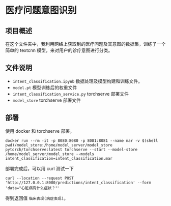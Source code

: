 # 医疗问题意图识别

## 项目概述
在这个文件夹中，我利用网络上获取到的医疗问题及其意图的数据集，训练了一个简单的 textcnn 模型，来对用户的诊疗意图进行分类。

## 文件说明
- `intent_classification.ipynb` 数据处理及模型构建和训练文件。
- `model.pt` 模型训练后的权重文件
- `intent_classification_service.py` torchserve 部署文件
- `model_store` torchserve 部署文件

## 部署
使用 docker 和 torchserve 部署。

```docker run --rm -it -p 8080:8080 -p 8081:8081 --name mar -v $(shell pwd)/model_store:/home/model_server/model_store  pytorch/torchserve:latest torchserve --start --model-store /home/model_server/model_store --models intent_classification=intent_classification.mar```


部署完成后，可以用 curl 测试一下

```curl --location --request POST 'http://127.0.0.1:8080/predictions/intent_classification' --form 'data="心脏病有什么症状？"'```

得到返回值 ```临床表现(病症表现)```。

